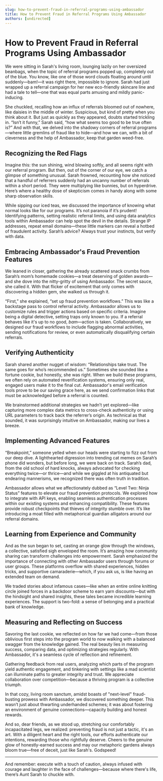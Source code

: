 ```yaml
---
slug: how-to-prevent-fraud-in-referral-programs-using-ambassador
title: How to Prevent Fraud in Referral Programs Using Ambassador
authors: [undirected]
---
```



# How to Prevent Fraud in Referral Programs Using Ambassador

We were sitting in Sarah's living room, lounging lazily on her oversized beanbags, when the topic of referral programs popped up, completely out of the blue. You know, like one of those word clouds floating around until suddenly—bam!—it was right there, impossible to ignore. Sarah had just wrapped up a referral campaign for her new eco-friendly skincare line and had a tale to tell—one that was equal parts amusing and mildly panic-inducing.

She chuckled, recalling how an influx of referrals bloomed out of nowhere, like daisies in the middle of winter. Suspicious, but kind of pretty when you think about it. But just as quickly as they appeared, doubts started trickling in. “Isn’t it funny,” Sarah said, “how what seems too good to be true often is?” And with that, we delved into the shadowy corners of referral programs—where little gremlins of fraud like to hide—and how we can, with a bit of cleverness and the help of Ambassador, keep that garden weed-free.

## Recognizing the Red Flags

Imagine this: the sun shining, wind blowing softly, and all seems right with our referral program. But then, out of the corner of our eye, we catch a glimpse of something unusual. Sarah frowned, recounting how she noticed that a handful of referrers suddenly had an uncanny number of referrals within a short period. They were multiplying like bunnies, but on hyperdrive. Here’s where a healthy dose of skepticism comes in handy along with some sharp observation skills.

While sipping our iced teas, we discussed the importance of knowing what normal looks like for our programs. It’s not paranoia if it’s prudent! Identifying patterns, setting realistic referral limits, and using data analytics tools within Ambassador can help spot the devil in the details. Strange IP addresses, repeat email domains—these little markers can reveal a hotbed of fraudulent activity. Sarah’s advice? Always trust your instincts, but verify with data.

## Embracing Ambassador's Fraud Prevention Features

We leaned in closer, gathering the already scattered snack crumbs from Sarah’s mom’s homemade cookies—a treat deserving of golden awards—and she dove into the nitty-gritty of using Ambassador. The secret sauce, she called it. With that flicker of excitement that only comes with discovering a hidden gem, she walked us through it.

“First,” she explained, “set up fraud prevention workflows.” This was like a backstage pass to control referral activity. Ambassador allows us to customize rules and trigger actions based on specific criteria. Imagine being a digital detective, setting traps only known to you. If a referral behaves like it's up to no good, *bam*—action is taken. Collaboratively, we designed our fraud workflows to include flagging abnormal activities, sending notifications for review, or even automatically disqualifying certain referrals.

## Verifying Authenticity

Sarah shared another nugget of wisdom: “Relationships take trust. The same goes for who’s recommended us.” Sometimes she sounded like a fortune cookie, but honestly, she was right. When we build these programs, we often rely on automated reverification systems, ensuring only real, engaged users make it to the final cut. Ambassador's email verification tools prove to be our saving grace here, as we send confirmation links that must be acknowledged before a referral is counted.

We brainstormed additional strategies we hadn’t yet explored—like capturing more complex data metrics to cross-check authenticity or using URL parameters to track back the referrer’s origin. As technical as that sounded, it was surprisingly intuitive on Ambassador, making our lives a breeze.

## Implementing Advanced Features

“Breakpoint,” someone yelled when our heads were starting to fizz out from our deep dive. A lighthearted digression into trending cat memes on Sarah’s phone did wonders, but before long, we were back on track. Sarah’s dad, from the old school of hard knocks, always advocated for checking everything twice—or thrice—and while we giggled at his antiquated but endearing mannerisms, we recognized there was often truth in tradition.

Ambassador allows what we affectionately dubbed as “Level Two: Ninja Status” features to elevate our fraud prevention protocols. We explored how to integrate with API keys, enabling seamless authentication processes within our existing systems and enhancing compatibility. These features provide robust checkpoints that thieves of integrity stumble over. It’s like introducing a moat filled with metaphorical guardian alligators around our referral domains. 

## Learning from Experience and Community

And as the sun began to set, casting an orange glow through the windows, a collective, satisfied sigh enveloped the room. It’s amazing how community sharing can transform challenges into empowerment. Sarah emphasized the importance of connecting with other Ambassador users through forums or user groups. These platforms overflow with shared experiences, hidden tricks, and supportive camaraderie—which, if you ask us, is like having an extended team on demand.

We traded stories about infamous cases—like when an entire online knitting circle joined forces in a backdoor scheme to earn yarn discounts—but with the hindsight and shared insights, these tales became incredible learning experiences. The support is two-fold: a sense of belonging and a practical bank of knowledge. 

## Measuring and Reflecting on Success

Savoring the last cookie, we reflected on how far we had come—from those oblivious first steps into the program world to now walking with a balanced swagger from the knowledge gained. The real beauty lies in measuring success, comparing data, and optimizing strategies regularly. With Ambassador, it's a seamless cycle of reflection and refinement.

Gathering feedback from real users, analyzing which parts of the program yield authentic engagement, and tinkering with settings like a mad scientist can illuminate paths to greater integrity and trust. We appreciate collaboration over competition—because a thriving program is a collective triumph.

In that cozy, living room sanctum, amidst boasts of "next-level" fraud-busting prowess with Ambassador, we discovered something deeper. This wasn’t just about thwarting underhanded schemes; it was about fostering an environment of genuine connections—capacity building and honest rewards.

And so, dear friends, as we stood up, stretching our comfortably incapacitated legs, we realized: preventing fraud is not just a tactic, it's an art. With a diligent heart and the right tools, our efforts authenticate our intentions, rewarding those who rightfully deserve. Cheers to the genuine glow of honestly-earned success and may our metaphoric gardens always bloom true—free of deceit, just like Sarah's. Godspeed!

---

And remember: execute with a touch of caution, always infused with courage and laughter in the face of challenges—because where there's life, there’s Aunt Sarah to chuckle with.